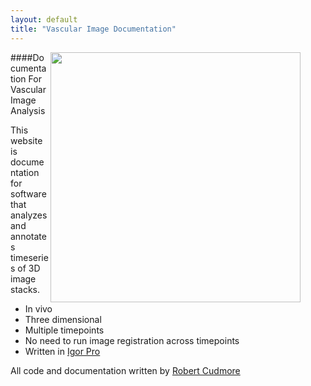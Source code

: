 ```yaml
---
layout: default
title: "Vascular Image Documentation"
---
```


<figure>
<IMG SRC="/Vascular-Analysis/images/frontpage_example1.jpg" align="right" width="400">
</figure>

####Documentation For Vascular Image Analysis

This website is documentation for software that analyzes and annotates timeseries of 3D image stacks.  

- In vivo
- Three dimensional
- Multiple timepoints
- No need to run image registration across timepoints
- Written in [Igor Pro][1]

All code and documentation written by [Robert Cudmore][2]

[1]: http://wavemetrics.com
[2]: http://robertcudmore.org
